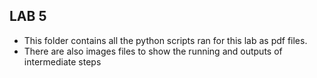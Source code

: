 ## LAB 5

- This folder contains all the python scripts ran for this lab as pdf files.
- There are also images files to show the running and outputs of intermediate steps

